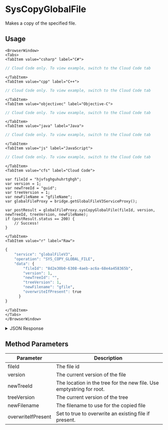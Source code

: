 # SysCopyGlobalFile

Makes a copy of the specified file.

<PartialServop service_name="globalFileV3" operation_name="SYS_COPY_GLOBAL_FILE" />

## Usage

```mdx-code-block
<BrowserWindow>
<Tabs>
<TabItem value="csharp" label="C#">
```

```csharp
// Cloud Code only. To view example, switch to the Cloud Code tab
```

```mdx-code-block
</TabItem>
<TabItem value="cpp" label="C++">
```

```cpp
// Cloud Code only. To view example, switch to the Cloud Code tab
```

```mdx-code-block
</TabItem>
<TabItem value="objectivec" label="Objective-C">
```

```objectivec
// Cloud Code only. To view example, switch to the Cloud Code tab
```

```mdx-code-block
</TabItem>
<TabItem value="java" label="Java">
```

```java
// Cloud Code only. To view example, switch to the Cloud Code tab
```

```mdx-code-block
</TabItem>
<TabItem value="js" label="JavaScript">
```

```javascript
// Cloud Code only. To view example, switch to the Cloud Code tab
```

```mdx-code-block
</TabItem>
<TabItem value="cfs" label="Cloud Code">
```

```cfscript
var fileId = "hjvfsghguhuhrtghgh";
var version = 1;
var newTreeId = "guid";
var treeVersion = 1;
var newFileName = "gfileName";
var globalFileProxy = bridge.getGlobalFileV3ServiceProxy();

var postResult = globalFileProxy.sysCopyGlobalFile(fileId, version, newTreeId, treeVersion, newFileName);
if (postResult.status == 200) {
    // Success!
}
```

```mdx-code-block
</TabItem>
<TabItem value="r" label="Raw">
```

```r
{
	"service": "globalFileV3",
	"operation": "SYS_COPY_GLOBAL_FILE",
	"data": {
        "fileId": "8d2e30b0-6308-4aeb-ac6a-68e4a458365b",
        "version": 1,
        "newTreeId": "",
        "treeVersion": 1,
        "newFilename": "gfile",
        "overwriteIfPresent": true
      }
}
```

```mdx-code-block
</TabItem>
</Tabs>
</BrowserWindow>
```

<details>
<summary>JSON Response</summary>

```json
{
    "status": 200,
    "data": {
        "fileDetails": {
            "fileId": "8d2e30b0-6308-4aeb-ac6a-68e4a458365b",
            "treeId": "",
            "fileName": "testFile3.txt",
            "contentMd5": "ruSnJhFo5VpcvrWdweyeaw==",
            "fileSize": 19,
            "dateUploaded": 1587692400000,
            "etag": "aee4a7261168e55a5cbeb59dc1ec9e6b",
            "version": 1,
            "url": "https://api.braincloudservers.com/files/bc/g/21774/f/8d2e30b0-6308-4aeb-ac6a-68e4a458365b/V1/testFile3.txt"
        }
    }
}
```
</details>

## Method Parameters
Parameter | Description
--------- | -----------
fileId | The file id 
version | The current version of the file 
newTreeId | The location in the tree for the new file. Use emptystring for root.
treeVersion | The current version of the tree
newFilename | The filename to use for the copied file
overwriteIfPresent | Set to true to overwrite an existing file if present.


